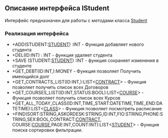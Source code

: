 ## Описание интерфейса IStudent

Интерфейс предназначен для работы с методами класса [Student](Student.md)

### Реализация интерфейса

- +ADD(STUDENT:[STUDENT](Student.md)) :INT - Функция добавляет нового студента
- +DEL(ID:INT)  : INT - функция удаляет студента
- +SAVE (STUDENT:[STUDENT](Student.md)) :INT - функция сохраняет изменения в студенте
- +GET_DEBT(ID:INT,):MONEY - Функция позволяет Получить имеющийся долг
- +GET_CONTRACTS_LIST(ID:INT,):LIST<[CONTRACT](Contract.md)> - Функция позволяет получить список всех Договоров
- +GET_COURSES_LIST(ID:INT,STATUS:BOOL):LIST<[COURSE](Course.md)> - Функция позволяет получить список всех Курсов
- +GET_ALL_TODAY_CLASS(ID:INT,TIME_START:DATETIME,TIME_END:DATETIME):LIST<[CLASS](Class.md)> - Функция позволяет посмотреть расписание
- +FIND(SORT:STRING,ASKORDESK:STRING,ID:INT,FIO:STRING,PHONE:STRING,SEX:BOOL,CONTRACT:[CONTRACT](Contract.md), COURSE:[COURSE](Course.md),PAGE:INT,COUNT:INT):LIST<[STUDENT](Student.md)> - Функция поиска сортировки фильтрации. 
